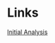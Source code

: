 # Links

[Initial Analysis](https://rpubs.com/rafaelpd/1200918)
<!--
[What movie would you recommend to a person you don't know?](https://rpubs.com/rafaelpd/1201122)

[What are the main factors related to high revenue expectations for a movie?](https://rpubs.com/rafaelpd/1201148)

[What insights can be drawn from the Overview column? Is it possible to infer the genre of the movie from this column?](https://rpubs.com/rafaelpd/1201436)
-->

